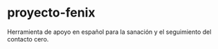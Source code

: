 # proyecto-fenix
Herramienta de apoyo en español para la sanación y el seguimiento del contacto cero.
